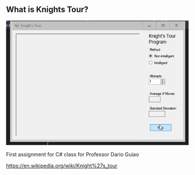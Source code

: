 
## What is Knights Tour?
<img src="chatxkt.gif?raw=true" width="500px">

First assignment for C# class for Professor Dario Guiao 

https://en.wikipedia.org/wiki/Knight%27s_tour




